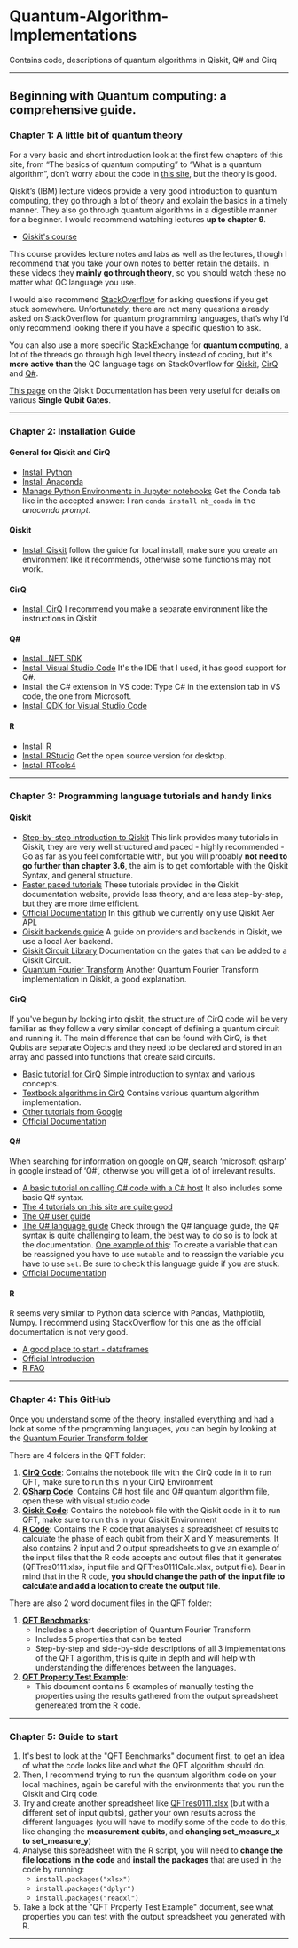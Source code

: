 # Quantum-Algorithm-Implementations

Contains code, descriptions of quantum algorithms in Qiskit, Q# and Cirq

---

## Beginning with Quantum computing: a comprehensive guide.

### Chapter 1: A little bit of quantum theory

For a very basic and short introduction look at the first few chapters of this site, from “The basics of quantum computing” to “What is a quantum algorithm”, don’t worry about the code in [this site](https://www.quantum-inspire.com/kbase/introduction-to-quantum-computing/), but the theory is good. 

Qiskit’s (IBM) lecture videos provide a very good introduction to quantum computing, they go through a lot of theory and explain the basics in a timely manner. They also go through quantum algorithms in a digestible manner for a beginner. 
I would recommend watching lectures **up to chapter 9**. 

- [Qiskit's course](https://qiskit.org/learn/intro-qc-qh/)

This course provides lecture notes and labs as well as the lectures, though I recommend that you take your own notes to better retain the details. In these videos they **mainly go through theory**, so you should watch these no matter what QC language you use.

I would also recommend [StackOverflow](https://stackoverflow.com/) for asking questions if you get stuck somewhere. Unfortunately, there are not many questions already asked on StackOverflow for quantum programming languages, that’s why I’d only recommend looking there if you have a specific question to ask.

You can also use a more specific [StackExchange](https://quantumcomputing.stackexchange.com/) for **quantum computing**, a lot of the threads go through high level theory instead of coding, but it's **more active than** the QC language tags on StackOverflow for [Qiskit](https://stackoverflow.com/questions/tagged/qiskit), [CirQ](https://stackoverflow.com/questions/tagged/cirq) and [Q#](https://stackoverflow.com/questions/tagged/q%23).

[This page](https://qiskit.org/textbook/ch-states/single-qubit-gates.html) on the Qiskit Documentation has been very useful for details on various **Single Qubit Gates**.

---

### Chapter 2: Installation Guide

#### General for Qiskit and CirQ

- [Install Python](https://www.python.org/downloads/) 
- [Install Anaconda](https://www.anaconda.com/products/individual) 
- [Manage Python Environments in Jupyter notebooks](https://stackoverflow.com/questions/37085665/in-which-conda-environment-is-jupyter-executing) Get the Conda tab like in the accepted answer: I ran `conda install nb_conda` in the *anaconda prompt*.

#### Qiskit

- [Install Qiskit](https://qiskit.org/documentation/getting_started.html) follow the guide for local install, make sure you create an environment like it recommends, otherwise some functions may not work.

#### CirQ

- [Install CirQ](https://quantumai.google/cirq/install) I recommend you make a separate environment like the instructions in Qiskit.

#### Q#

- [Install .NET SDK](https://dotnet.microsoft.com/download)
- [Install Visual Studio Code](https://code.visualstudio.com/Download) It's the IDE that I used, it has good support for Q#.
- Install the C# extension in VS code: Type C# in the extension tab in VS code, the one from Microsoft.
- [Install QDK for Visual Studio Code](https://marketplace.visualstudio.com/items?itemName=quantum.quantum-devkit-vscode)

#### R

- [Install R](https://cran.r-project.org/bin/windows/base/)
- [Install RStudio](https://www.rstudio.com/products/rstudio/) Get the open source version for desktop.
- [Install RTools4](https://cran.r-project.org/bin/windows/Rtools/)

---

### Chapter 3: Programming language tutorials and handy links

#### Qiskit 

- [Step-by-step introduction to Qiskit](https://qiskit.org/textbook/ch-algorithms/defining-quantum-circuits.html) This link provides many tutorials in Qiskit, they are very well structured and paced - highly recommended - Go as far as you feel comfortable with, but you will probably **not need to go further than chapter 3.6**, the aim is to get comfortable with the Qiskit Syntax, and general structure.
- [Faster paced tutorials](https://qiskit.org/documentation/tutorials.html) These tutorials provided in the Qiskit documentation website, provide less theory, and are less step-by-step, but they are more time efficient.
- [Official Documentation](https://qiskit.org/documentation/apidoc/aer.html) In this github we currently only use Qiskit Aer API.
- [Qiskit backends guide](https://medium.com/qiskit/qiskit-backends-what-they-are-and-how-to-work-with-them-fb66b3bd0463) A guide on providers and backends in Qiskit, we use a local Aer backend.
- [Qiskit Circuit Library](https://qiskit.org/documentation/locale/fr_FR/apidoc/circuit_library.html) Documentation on the gates that can be added to a Qiskit Circuit.
- [Quantum Fourier Transform](https://quantumcomputinguk.org/tutorials/quantum-fourier-transform-in-qiskit) Another Quantum Fourier Transform implementation in Qiskit, a good explanation.

#### CirQ

If you've begun by looking into qiskit, the structure of CirQ code will be very familiar as they follow a very similar concept of defining a quantum circuit and running it. The main difference that can be found with CirQ, is that Qubits are separate Objects and they need to be declared and stored in an array and passed into functions that create said circuits.

- [Basic tutorial for CirQ](https://quantumai.google/cirq/tutorials/basics) Simple introduction to syntax and various concepts.
- [Textbook algorithms in CirQ](https://quantumai.google/cirq/tutorials/educators/textbook_algorithms) Contains various quantum algorithm implementation.
- [Other tutorials from Google](https://quantumai.google/cirq/tutorials)
- [Official Documentation](https://quantumai.google/reference/python/cirq/all_symbols)

#### Q#

When searching for information on google on Q#, search ‘microsoft qsharp’ in google instead of ‘Q#’, otherwise you will get a lot of irrelevant results. 

- [A basic tutorial on calling Q# code with a C# host](https://docs.microsoft.com/en-us/azure/quantum/install-csharp-qdk?tabs=tabid-cmdline%2Ctabid-csharp) It also includes some basic Q# syntax.
- [The 4 tutorials on this site are quite good](https://docs.microsoft.com/en-us/azure/quantum/tutorial-qdk-quantum-random-number-generator?tabs=tabid-qsharp)
- [The Q# user guide](https://docs.microsoft.com/en-us/azure/quantum/user-guide/)
- [The Q# language guide](https://docs.microsoft.com/en-us/azure/quantum/user-guide/language/programstructure/) Check through the Q# language guide, the Q# syntax is quite challenging to learn, the best way to do so is to look at the documentation. [One example of this](https://docs.microsoft.com/en-us/azure/quantum/user-guide/language/statements/variabledeclarationsandreassignments): To create a variable that can be reassigned you have to use `mutable` and to reassign the variable you have to use `set`. Be sure to check this language guide if you are stuck.
- [Official Documentation](https://docs.microsoft.com/en-us/qsharp/api/)

#### R

R seems very similar to Python data science with Pandas, Mathplotlib, Numpy. I recommend using StackOverflow for this one as the official documentation is not very good. 

- [A good place to start - dataframes](https://www.datacamp.com/community/tutorials/15-easy-solutions-data-frame-problems-r)
- [Official Introduction](https://cran.r-project.org/doc/manuals/r-release/R-intro.html#Preface)
- [R FAQ](https://cran.r-project.org/doc/FAQ/R-FAQ.html)

---

### Chapter 4: This GitHub

Once you understand some of the theory, installed everything and had a look at some of the programming languages, you can begin by looking at the [Quantum Fourier Transform folder](https://github.com/Lilgabz/Quantum-Algorithm-Implementations/tree/main/Quantum%20Fourier%20Transform)

There are 4 folders in the QFT folder:
1. **[CirQ Code](https://github.com/Lilgabz/Quantum-Algorithm-Implementations/tree/main/Quantum%20Fourier%20Transform/CirQ%20Code)**: Contains the notebook file with the CirQ code in it to run QFT, make sure to run this in your CirQ Environment 
2. **[QSharp Code](https://github.com/Lilgabz/Quantum-Algorithm-Implementations/tree/main/Quantum%20Fourier%20Transform/QSharp%20Code)**: Contains C# host file and Q# quantum algorithm file, open these with visual studio code
3. **[Qiskit Code](https://github.com/Lilgabz/Quantum-Algorithm-Implementations/tree/main/Quantum%20Fourier%20Transform/Qiskit%20Code)**: Contains the notebook file with the Qiskit code in it to run QFT, make sure to run this in your Qiskit Environment  
4. **[R Code](https://github.com/Lilgabz/Quantum-Algorithm-Implementations/tree/main/Quantum%20Fourier%20Transform/R%20Code)**: Contains the R code that analyses a spreadsheet of results to calculate the phase of each qubit from their X and Y measurements. It also contains 2 input and 2 output spreadsheets to give an example of the input files that the R code accepts and output files that it generates (QFTres0111.xlsx, input file and QFTres0111Calc.xlsx, output file). Bear in mind that in the R code, **you should change the path of the input file to calculate and add a location to create the output file**.

There are also 2 word document files in the QFT folder:
1. **[QFT Benchmarks](https://github.com/Lilgabz/Quantum-Algorithm-Implementations/blob/main/Quantum%20Fourier%20Transform/QFT%20Benchmarks.docx)**:
    - Includes a short description of Quantum Fourier Transform 
    - Includes 5 properties that can be tested
    - Step-by-step and side-by-side descriptions of all 3 implementations of the QFT algorithm, this is quite in depth and will help with understanding the differences between the languages.
2. **[QFT Property Test Example](https://github.com/Lilgabz/Quantum-Algorithm-Implementations/blob/main/Quantum%20Fourier%20Transform/QFT%20Property%20Test%20Example.docx)**:
    - This document contains 5 examples of manually testing the properties using the results gathered from the output spreadsheet genereated from the R code.
  
---
  
### Chapter 5: Guide to start

1. It's best to look at the "QFT Benchmarks" document first, to get an idea of what the code looks like and what the QFT algorithm should do.
2. Then, I recommend trying to run the quantum algorithm code on your local machines, again be careful with the environments that you run the Qiskit and Cirq code. 
3. Try and create another spreadsheet like [QFTres0111.xlsx](https://github.com/Lilgabz/Quantum-Algorithm-Implementations/blob/main/Quantum%20Fourier%20Transform/R%20Code/QFTres0111.xlsx) (but with a different set of input qubits), gather your own results across the different languages (you will have to modify some of the code to do this, like changing the **measurement qubits**, and **changing set_measure_x to set_measure_y**)  
4. Analyse this spreadsheet with the R script, you will need to **change the file locations in the code** and **install the packages** that are used in the code by running: 
    - `install.packages("xlsx")`
    - `install.packages("dplyr")`
    - `install.packages("readxl")`
5. Take a look at the "QFT Property Test Example" document, see what properties you can test with the output spreadsheet you generated with R.
---
